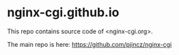 # nginx-cgi.github.io

This repo contains source code of <nginx-cgi.org>.

The main repo is here: https://github.com/pjincz/nginx-cgi
